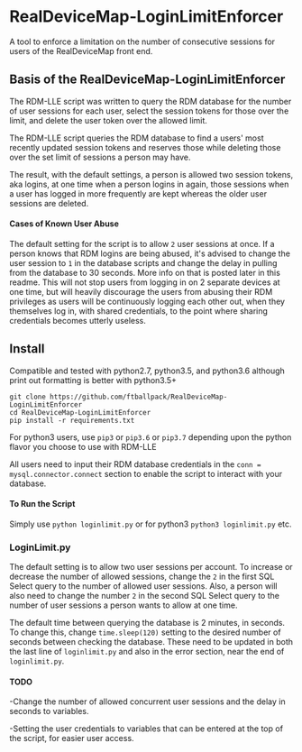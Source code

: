 # RealDeviceMap-LoginLimitEnforcer
A tool to enforce a limitation on the number of consecutive sessions for users of the RealDeviceMap front end.

## Basis of the RealDeviceMap-LoginLimitEnforcer

The RDM-LLE script was written to query the RDM database for the number of user sessions for each user, select the session tokens for those over the limit, and delete the user token over the allowed limit.

The RDM-LLE script queries the RDM database to find a users' most recently updated session tokens and reserves those while deleting those over the set limit of sessions a person may have.

The result, with the default settings, a person is allowed two session tokens, aka logins, at one time when a person logins in again, those sessions when a user has logged in more frequently are kept whereas the older user sessions are deleted.

#### Cases of Known User Abuse

The default setting for the script is to allow `2` user sessions at once. If a person knows that RDM logins are being abused, it's advised to change the user session to `1` in the database scripts and change the delay in pulling from the database to 30 seconds. More info on that is posted later in this readme. This will not stop users from logging in on 2 separate devices at one time, but will heavily discourage the users from abusing their RDM privileges as users will be continuously logging each other out, when they themselves log in, with shared credentials, to the point where sharing credentials becomes utterly useless.

## Install

Compatible and tested with python2.7, python3.5, and python3.6 although print out formatting is better with python3.5+

```
git clone https://github.com/ftballpack/RealDeviceMap-LoginLimitEnforcer
cd RealDeviceMap-LoginLimitEnforcer
pip install -r requirements.txt
```

For python3 users, use `pip3` or `pip3.6` or `pip3.7` depending upon the python flavor you choose to use with RDM-LLE

All users need to input their RDM database credentials in the `conn = mysql.connector.connect` section to enable the script to interact with your database. 

#### To Run the Script

Simply use `python loginlimit.py` or for python3 `python3 loginlimit.py` etc.


### LoginLimit.py

The default setting is to allow two user sessions per account. To increase or decrease the number of allowed sessions, change the `2` in the first SQL Select query to the number of allowed user sessions. Also, a person will also need to change the number `2` in the second SQL Select query to the number of user sessions a person wants to allow at one time.

The default time between querying the database is 2 minutes, in seconds. To change this, change `time.sleep(120)` setting to the desired number of seconds between checking the database. These need to be updated in both the last line of `loginlimit.py` and also in the error section, near the end of `loginlimit.py`.


#### TODO

-Change the number of allowed concurrent user sessions and the delay in seconds to variables.

-Setting the user credentials to variables that can be entered at the top of the script, for easier user access.

